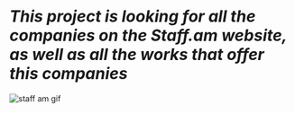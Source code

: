 # **_This project is looking for all the companies on the Staff.am website, as well as all the works that offer this companies_**
![staff am gif](https://user-images.githubusercontent.com/38188753/51933414-b7a05b00-241a-11e9-984c-7004fbe2ee9f.gif)
